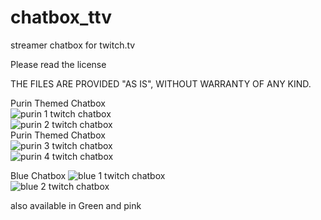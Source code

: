 # chatbox_ttv  
streamer chatbox for twitch.tv  
  
Please read the license  
  
THE FILES ARE PROVIDED "AS IS", WITHOUT WARRANTY OF ANY KIND.  
  
Purin Themed Chatbox   
![purin 1 twitch chatbox](img/purin1.png)  
![purin 2 twitch chatbox](img/purin2.png)  
Purin Themed Chatbox    
![purin 3 twitch chatbox](img/purin3.png)  
![purin 4 twitch chatbox](img/purin4.png)  
  
Blue Chatbox
![blue 1 twitch chatbox](img/blue1.png)  
![blue 2 twitch chatbox](img/blue2.png)  
   
also available in Green and pink